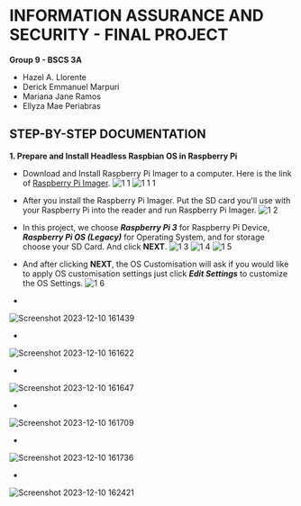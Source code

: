 # INFORMATION ASSURANCE AND SECURITY - FINAL PROJECT

 **Group 9 - BSCS 3A**
* Hazel A. Llorente
* Derick Emmanuel Marpuri
* Mariana Jane Ramos
* Ellyza Mae Periabras

## STEP-BY-STEP DOCUMENTATION

**1. Prepare and Install Headless Raspbian OS in Raspberry Pi**
* Download and Install Raspberry Pi Imager to a computer. Here is the link of [Raspberry Pi Imager](https://www.raspberrypi.com/software/).
![1 1](https://github.com/ha-zee/INFORMATION-ASSURANCE-AND-SECURITY/assets/146160055/93c81343-e975-4a9a-802e-cbdd5cb7a9ee)
 ![1 1 1](https://github.com/ha-zee/INFORMATION-ASSURANCE-AND-SECURITY/assets/146160055/c5e03a1e-f5c7-44c3-8dd9-4dfb536ec32b)

* After you install the Raspberry Pi Imager. Put the SD card you'll use with your Raspberry Pi into the reader and run Raspberry Pi Imager.
![1 2](https://github.com/ha-zee/INFORMATION-ASSURANCE-AND-SECURITY/assets/146160055/2201f9d9-1432-4e5d-985b-f978c9346938)

* In this project, we choose ***Raspberry Pi 3*** for Raspberry Pi Device, ***Raspberry Pi OS (Legacy)*** for Operating System, and for storage choose your SD Card. And click **NEXT**.
![1 3](https://github.com/ha-zee/INFORMATION-ASSURANCE-AND-SECURITY/assets/146160055/a015b2fb-0961-4ade-9031-6d571aff7ead)
![1 4](https://github.com/ha-zee/INFORMATION-ASSURANCE-AND-SECURITY/assets/146160055/53d5f4ee-3f27-4e01-9292-8ab22754c123)
![1 5](https://github.com/ha-zee/INFORMATION-ASSURANCE-AND-SECURITY/assets/146160055/6bbcab7e-0b2d-4fa5-97e4-7fed01b1484f)

* And after clicking **NEXT**, the OS Customisation will ask if you would like to apply OS customisation settings just click ***Edit Settings*** to customize the OS Settings.
![1 6](https://github.com/ha-zee/INFORMATION-ASSURANCE-AND-SECURITY/assets/146160055/c5e72ce7-88fa-4949-9cc3-0594d3721d33)

*
![Screenshot 2023-12-10 161439](https://github.com/ha-zee/INFORMATION-ASSURANCE-AND-SECURITY/assets/146160055/c3f16873-883f-49fb-885f-b35713ff26ad)

*
![Screenshot 2023-12-10 161622](https://github.com/ha-zee/INFORMATION-ASSURANCE-AND-SECURITY/assets/146160055/4c0baf89-ee79-4880-a7fa-d1b8a18f17a8)

*
![Screenshot 2023-12-10 161647](https://github.com/ha-zee/INFORMATION-ASSURANCE-AND-SECURITY/assets/146160055/4a143d0c-845a-4290-9db3-107d5087b9b7)

*
![Screenshot 2023-12-10 161709](https://github.com/ha-zee/INFORMATION-ASSURANCE-AND-SECURITY/assets/146160055/8e0d89c5-3794-4e5b-9365-d56de37de655)

*
![Screenshot 2023-12-10 161736](https://github.com/ha-zee/INFORMATION-ASSURANCE-AND-SECURITY/assets/146160055/8d6a747a-3754-4f47-a00b-2190c2395cac)

*
![Screenshot 2023-12-10 162421](https://github.com/ha-zee/INFORMATION-ASSURANCE-AND-SECURITY/assets/146160055/c4afddc5-1503-4dad-95e3-0850f622a50e)

